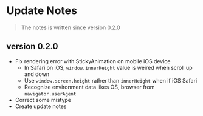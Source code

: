 # Update Notes

> The notes is written since version 0.2.0

## version 0.2.0

- Fix rendering error with StickyAnimation on mobile iOS device
  - In Safari on iOS, `window.innerHeight` value is weired when scroll up and down
  - Use `window.screen.height` rather than `innerHeight` when if iOS Safari
  - Recognize environment data likes OS, browser from `navigator.userAgent`
- Correct some mistype
- Create update notes


